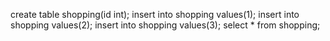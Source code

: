 create table shopping(id int);
insert into shopping values(1);
insert into shopping values(2);
insert into shopping values(3);
select * from shopping;